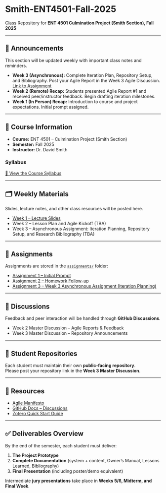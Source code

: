 # Smith-ENT4501-Fall-2025  
Class Repository for **ENT 4501 Culmination Project (Smith Section), Fall 2025**  

---

## 📢 Announcements  
This section will be updated weekly with important class notes and reminders.  

- **Week 3 (Asynchronous):** Complete Iteration Plan, Repository Setup, and Bibliography. Post your Agile Report in the Week 3 Agile Discussion.  [Link to Assignment](./assignments/03-Assignment.md)  
- **Week 2 (Remote) Recap:** Students presented Agile Report #1 and received peer/instructor feedback. Begin drafting iteration milestones.  
- **Week 1 (In Person) Recap:** Introduction to course and project expectations. Initial prompt assigned.  

---

## 📄 Course Information  
- **Course:** ENT 4501 – Culmination Project (Smith Section)  
- **Semester:** Fall 2025  
- **Instructor:** Dr. David Smith  

### Syllabus  
[📘 View the Course Syllabus](https://citytech-cuny.simplesyllabus.com/doc/o8qli4p4h/Fall-2025-%281259%29-ENT-4501-H20-Culmination-Project?mode=view)  

---

## 🗂️ Weekly Materials  
Slides, lecture notes, and other class resources will be posted here.  

- [Week 1 – Lecture Slides](https://www.dropbox.com/scl/fi/79dmttnxo16306w6d37d0/ENT_4501_Week1_Lecture.pptx?rlkey=zp6kxft226fj0f97pl167euo4&dl=0)  
- Week 2 – Lesson Plan and Agile Kickoff (TBA)  
- Week 3 – Asynchronous Assignment: Iteration Planning, Repository Setup, and Research Bibliography (TBA)  

---

## 📝 Assignments  
Assignments are stored in the [`assignments/`](assignments) folder:  

- [Assignment 1 – Initial Prompt](assignments/01-Initial_Prompt.md)  
- [Assignment 2 – Homework Follow-up](assignments/01-Homework_assignment.md)  
- [Assignment 3 – Week 3 Asynchronous Assignment (Iteration Planning)](assignments/Week3_Assignment.md)  

---

## 💬 Discussions  
Feedback and peer interaction will be handled through **GitHub Discussions**.  
- Week 2 Master Discussion – Agile Reports & Feedback  
- Week 3 Master Discussion – Repository Announcements  

---

## 📌 Student Repositories  
Each student must maintain their own **public-facing repository**.  
Please post your repository link in the **Week 3 Master Discussion**.  

---

## 🔧 Resources  
- [Agile Manifesto](https://agilemanifesto.org/)  
- [GitHub Docs – Discussions](https://docs.github.com/en/discussions/collaborating-with-your-community-in-discussions/participating-in-a-discussion)  
- [Zotero Quick Start Guide](https://www.zotero.org/support/quick_start_guide)  

---

## ✅ Deliverables Overview  
By the end of the semester, each student must deliver:  
1. **The Project Prototype**  
2. **Complete Documentation** (system + content, Owner’s Manual, Lessons Learned, Bibliography)  
3. **Final Presentation** (including poster/demo equivalent)  

Intermediate **jury presentations** take place in **Weeks 5/6, Midterm, and Final Week**.  
